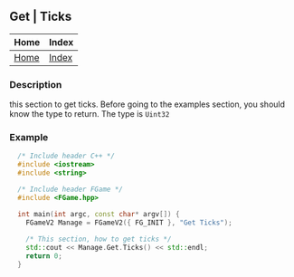 ## Get | Ticks

| Home                     | Index                          |
|:-------------------------|:-------------------------------|
| [Home](../../index.html) | [Index](../documentation.html) |

### Description
this section to get ticks. Before going to the examples section, 
you should know the type to return. The type is `Uint32`

### Example
```cpp
  /* Include header C++ */
  #include <iostream>
  #include <string>

  /* Include header FGame */
  #include <FGame.hpp>

  int main(int argc, const char* argv[]) {
    FGameV2 Manage = FGameV2({ FG_INIT }, "Get Ticks");
    
    /* This section, how to get ticks */
    std::cout << Manage.Get.Ticks() << std::endl;
    return 0;
  }
```

